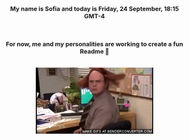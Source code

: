 


<div align="center">
<h3 >My name is Sofia and today is Friday, 24 September, 18:15 GMT-4</h3><br>
<h3 >For now, me and my personalities are working to create a fun Readme 👋
</h3><br>
<img src='img/dwight.gif' alt='working...'/>
</div>

